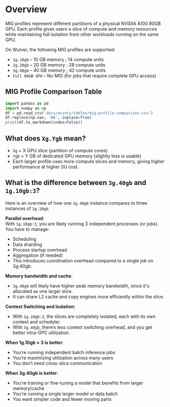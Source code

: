 # Overview

MIG profiles represent different partitions of a physical NVIDIA A100 80GB GPU. Each profile gives users a slice of compute and memory resources while maintaining full isolation from other workloads running on the same GPU.

On Wulver, the following MIG profiles are supported:

- `1g.10gb` – 10 GB memory ; 14 compute units
- `2g.20gb` – 20 GB memory ; 28 compute units
- `3g.40gb` – 40 GB memory ; 42 compute units
- `Full 80GB GPU` – No MIG (for jobs that require complete GPU access)

## MIG Profile Comparison Table

```python exec="on"
import pandas as pd 
import numpy as np
df = pd.read_csv('docs/assets/tables/mig-profile-comparison.csv')
df.replace(np.nan, 'NA', inplace=True)
print(df.to_markdown(index=False))
```

## What does `Xg.Ygb` mean?

- `Xg` = X GPU slice (partition of compute cores)
- `Ygb` = Y GB of dedicated GPU memory (slightly less is usable)
- Each larger profile uses more compute slices and memory, giving higher performance at higher SU cost.

## What is the difference between `3g.40gb` and `1g.10gb:3`?

Here is an overview of how one `3g.40gb` instance compares to three instances of `1g.10gb`.

**Parallel overhead**:<br>
With `1g.10gb:3`, you are likely running 3 independent processes (or jobs). You have to manage:

- Scheduling
- Data sharding
- Process startup overhead
- Aggregation (if needed)
- This introduces coordination overhead compared to a single job on 3g.40gb.

**Memory bandwidth and cache**:<br>

- `3g.40gb` will likely have higher peak memory bandwidth, since it's allocated as one larger slice.
- It can share L2 cache and copy engines more efficiently within the slice.

**Context Switching and Isolation**:<br>

- With `1g.10gb:3`, the slices are completely isolated, each with its own context and scheduler.
- With `3g.40gb`, there’s less context switching overhead, and you get better intra-GPC utilization.

**When 1g.10gb × 3 is better**:<br>

- You're running independent batch inference jobs
- You’re maximizing utilization across many users
- You don’t need cross-slice communication

**When 3g.40gb is better**:<br>

- You're training or fine-tuning a model that benefits from larger memory/cache
- You're running a single larger model or data batch
- You want simpler code and fewer moving parts
